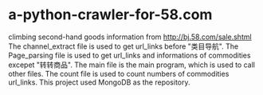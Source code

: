 # a-python-crawler-for-58.com
climbing second-hand goods information from http://bj.58.com/sale.shtml
The channel_extract file is used to get url_links before "类目导航".
The Page_parsing file is used to get url_links and informations of commodities excepet "转转商品".
The main file is the main program, which is used to call other files.
The count file is used to count numbers of commodities url_links.
This project used MongoDB as the repository.

